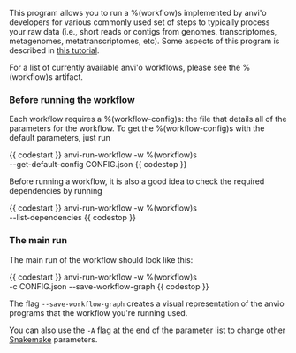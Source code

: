 This program allows you to run a %(workflow)s implemented by anvi'o developers for various commonly used set of steps to typically process your raw data (i.e., short reads or contigs from genomes, transcriptomes, metagenomes, metatranscriptomes, etc). Some aspects of this program is described in [this tutorial](https://merenlab.org/2018/07/09/anvio-snakemake-workflows/).

For a list of currently available anvi'o workflows, please see the %(workflow)s artifact.

### Before running the workflow

Each workflow requires a %(workflow-config)s: the file that details all of the parameters for the workflow. To get the %(workflow-config)s with the default parameters, just run

{{ codestart }}
anvi-run-workflow -w %(workflow)s \
                  --get-default-config CONFIG.json
{{ codestop }}

Before running a workflow, it is also a good idea to check the required dependencies by running

{{ codestart }}
anvi-run-workflow -w %(workflow)s \
                  --list-dependencies
{{ codestop }}

### The main run

The main run of the workflow should look like this:

{{ codestart }}
anvi-run-workflow -w %(workflow)s \
                  -c CONFIG.json
                  --save-workflow-graph
{{ codestop }}

The flag `--save-workflow-graph` creates a visual representation of the anvio programs that the workflow you're running used.

You can also use the `-A` flag at the end of the parameter list to change other [Snakemake](https://snakemake.readthedocs.io/en/stable/) parameters.
